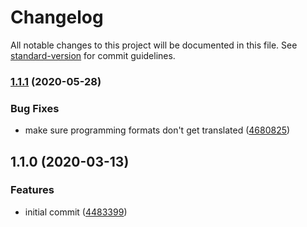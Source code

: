 # Changelog

All notable changes to this project will be documented in this file. See [standard-version](https://github.com/conventional-changelog/standard-version) for commit guidelines.

### [1.1.1](https://github.com/Neunerlei/tiny-timy/compare/v1.1.0...v1.1.1) (2020-05-28)


### Bug Fixes

* make sure programming formats don't get translated ([4680825](https://github.com/Neunerlei/tiny-timy/commit/4680825bdb921946d165bd96079dcd13f378b53d))

## 1.1.0 (2020-03-13)


### Features

* initial commit ([4483399](https://github.com/Neunerlei/tiny-timy/commit/4483399c3fa56a5f5bc749def74b73ccb6ca136e))
